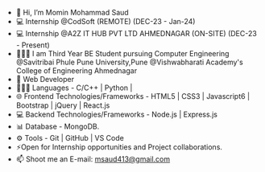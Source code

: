 - 👋 Hi, I’m Momin Mohammad Saud
- 💻 Internship  @CodSoft  (REMOTE)  (DEC-23 - Jan-24)
- 💻 Internship @A2Z IT HUB PVT LTD AHMEDNAGAR (ON-SITE) (DEC-23 - Present)
- 👷🏼‍♂️ I am Third Year BE Student pursuing Computer Engineering @Savitribai Phule Pune University,Pune @Vishwabharati Academy's College of Engineering Ahmednagar
- 🔭 Web Developer 
- 🧑🏻‍💻 Languages - C/C++ | Python |
- 🌐 Frontend Technologies/Frameworks - HTML5 | CSS3 | Javascript6 | Bootstrap | jQuery | React.js
- 💻 Backend Technologies/Frameworks - Node.js | Express.js
- 📊 Database - MongoDB.
- ⚙️ Tools - Git | GitHub | VS Code
- ⚡Open for Internship opportunities and Project collaborations.
- 📫 Shoot me an E-mail: msaud413@gmail.com

